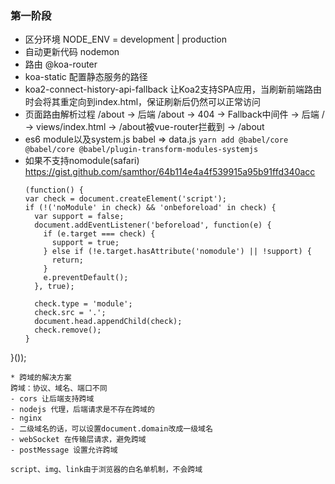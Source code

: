 ### 第一阶段
* 区分环境
NODE_ENV = development | production
* 自动更新代码
nodemon
* 路由
@koa-router
* koa-static
配置静态服务的路径
* koa2-connect-history-api-fallback
让Koa2支持SPA应用，当刷新前端路由时会将其重定向到index.html，保证刷新后仍然可以正常访问
* 页面路由解析过程
/about -> 后端 /about -> 404 -> Fallback中间件 -> 后端 / -> views/index.html -> /about被vue-router拦截到 -> /about
* es6 module以及system.js
babel => data.js
`yarn add @babel/core @babel/core @babel/plugin-transform-modules-systemjs`
* 如果不支持nomodule(safari)
  https://gist.github.com/samthor/64b114e4a4f539915a95b91ffd340acc
  ```
  (function() {
  var check = document.createElement('script');
  if (!('noModule' in check) && 'onbeforeload' in check) {
    var support = false;
    document.addEventListener('beforeload', function(e) {
      if (e.target === check) {
        support = true;
      } else if (!e.target.hasAttribute('nomodule') || !support) {
        return;
      }
      e.preventDefault();
    }, true);

    check.type = 'module';
    check.src = '.';
    document.head.appendChild(check);
    check.remove();
  }
}());
```
* 跨域的解决方案
跨域：协议、域名、端口不同
- cors 让后端支持跨域
- nodejs 代理，后端请求是不存在跨域的
- nginx
- 二级域名的话，可以设置document.domain改成一级域名
- webSocket 在传输层请求，避免跨域
- postMessage 设置允许跨域

script、img、link由于浏览器的白名单机制，不会跨域
